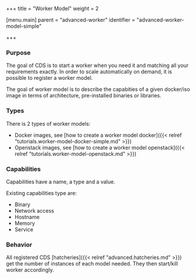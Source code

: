 +++
title = "Worker Model"
weight = 2

[menu.main]
parent = "advanced-worker"
identifier = "advanced-worker-model-simple"

+++

### Purpose

The goal of CDS is to start a worker when you need it and matching all your requirements exactly.
In order to scale automatically on demand, it is possible to register a worker model.

The goal of worker model is to describe the capabities of a given docker/iso image in terms of architecture, pre-installed binaries or libraries.

### Types

There is 2 types of worker models:

 * Docker images, see [how to create a worker model docker]({{< relref "tutorials.worker-model-docker-simple.md" >}})
 * Openstack images, see [how to create a worker model openstack]({{< relref "tutorials.worker-model-openstack.md" >}})

### Capabilities

Capabilities have a name, a type and a value.

Existing capabilities type are:

 * Binary
 * Network access
 * Hostname
 * Memory
 * Service

### Behavior

All registered CDS [hatcheries]({{< relref "advanced.hatcheries.md" >}}) get the number of instances of each model needed. They then start/kill worker accordingly.    
